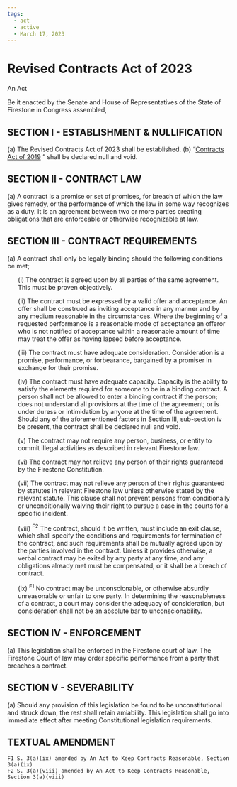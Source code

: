 ```yaml
---
tags:
  - act
  - active
  - March 17, 2023
---
```


# Revised Contracts Act of 2023

An Act

Be it enacted by the Senate and House of Representatives of the State of Firestone in Congress assembled,

## SECTION I - ESTABLISHMENT & NULLIFICATION

(a) The Revised Contracts Act of 2023 shall be established.
(b) “[Contracts Act of 2019](https://trello.com/c/ElhdVCnN/2852-contracts-act-of-2019) ” shall be declared null and void.

## SECTION II - CONTRACT LAW

(a) A contract is a promise or set of promises, for breach of which the law gives remedy, or the
performance of which the law in some way recognizes as a duty. It is an agreement between two
or more parties creating obligations that are enforceable or otherwise recognizable at law.

## SECTION III - CONTRACT REQUIREMENTS

(a) A contract shall only be legally binding should the following conditions be met;

<ul>
(i) The contract is agreed upon by all parties of the same agreement. This must be proven
objectively.<br/>

(ii) The contract must be expressed by a valid offer and acceptance. An offer shall be
construed as inviting acceptance in any manner and by any medium reasonable in the
circumstances. Where the beginning of a requested performance is a reasonable mode of
acceptance an offeror who is not notified of acceptance within a reasonable amount of
time may treat the offer as having lapsed before acceptance.<br/>

(iii) The contract must have adequate consideration. Consideration is a promise,
performance, or forbearance, bargained by a promiser in exchange for their promise.<br/>

(iv) The contract must have adequate capacity. Capacity is the ability to satisfy the
elements required for someone to be in a binding contract. A person shall not be allowed
to enter a binding contract if the person; does not understand all provisions at the time of
the agreement; or is under duress or intimidation by anyone at the time of the agreement.
Should any of the aforementioned factors in Section III, sub-section iv be present, the
contract shall be declared null and void.<br/>

(v) The contract may not require any person, business, or entity to commit illegal
activities as described in relevant Firestone law.<br/>

(vi) The contract may not relieve any person of their rights guaranteed by the Firestone
Constitution.<br/>

(vii) The contract may not relieve any person of their rights guaranteed by statutes in
relevant Firestone law unless otherwise stated by the relevant statute. This clause shall
not prevent persons from conditionally or unconditionally waiving their right to pursue a
case in the courts for a specific incident.<br/>

(viii)
<sup>F2</sup> The contract, should it be written, must include an exit clause, which shall specify
the conditions and requirements for termination of the contract, and such requirements
shall be mutually agreed upon by the parties involved in the contract. Unless it provides
otherwise, a verbal contract may be exited by any party at any time, and any obligations
already met must be compensated, or it shall be a breach of contract.<br/>

(ix)
<sup>F1</sup> No contract may be unconscionable, or otherwise absurdly unreasonable or unfair
to one party. In determining the reasonableness of a contract, a court may consider the
adequacy of consideration, but consideration shall not be an absolute bar to
unconscionability.

</ul>

## SECTION IV - ENFORCEMENT

(a) This legislation shall be enforced in the Firestone court of law. The Firestone Court of law
may order specific performance from a party that breaches a contract.

## SECTION V - SEVERABILITY

(a) Should any provision of this legislation be found to be unconstitutional and struck down, the
rest shall retain amiability. This legislation shall go into immediate effect after meeting
Constitutional legislation requirements.

## TEXTUAL AMENDMENT

```
F1 S. 3(a)(ix) amended by An Act to Keep Contracts Reasonable, Section 3(a)(ix)
F2 S. 3(a)(viii) amended by An Act to Keep Contracts Reasonable, Section 3(a)(viii)
```
